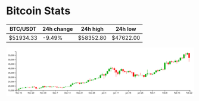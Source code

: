 # Bitcoin Stats

BTC/USDT|24h change|24h high|24h low|
|---|---|---|---|
|$51934.33|-9.49%|$58352.80|$47622.00|

<img src="./chart.svg">
